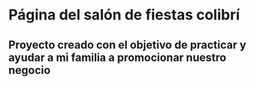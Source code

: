 # Página del salón de fiestas colibrí

## Proyecto creado con el objetivo de practicar y ayudar a mi familia a promocionar nuestro negocio
